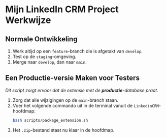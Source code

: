 # Mijn LinkedIn CRM Project Werkwijze

## Normale Ontwikkeling
1.  Werk altijd op een `feature`-branch die is afgetakt van `develop`.
2.  Test op de `staging`-omgeving.
3.  Merge naar `develop`, dan naar `main`.

## Een Productie-versie Maken voor Testers
*Dit script zorgt ervoor dat de extensie met de **productie**-database praat.*

1.  Zorg dat alle wijzigingen op de `main`-branch staan.
2.  Voer het volgende commando uit in de terminal vanuit de `LinkedinCRM`-hoofdmap:
    ```bash
    bash scripts/package_extension.sh
    ```
3.  Het `.zip`-bestand staat nu klaar in de hoofdmap.